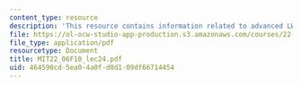 ```yaml
---
content_type: resource
description: 'This resource contains information related to advanced LWRs. '
file: https://ol-ocw-studio-app-production.s3.amazonaws.com/courses/22-06-engineering-of-nuclear-systems-fall-2010/464590cd5ea04a0fd0d109df66714454_MIT22_06F10_lec24.pdf
file_type: application/pdf
resourcetype: Document
title: MIT22_06F10_lec24.pdf
uid: 464590cd-5ea0-4a0f-d0d1-09df66714454
---
```

